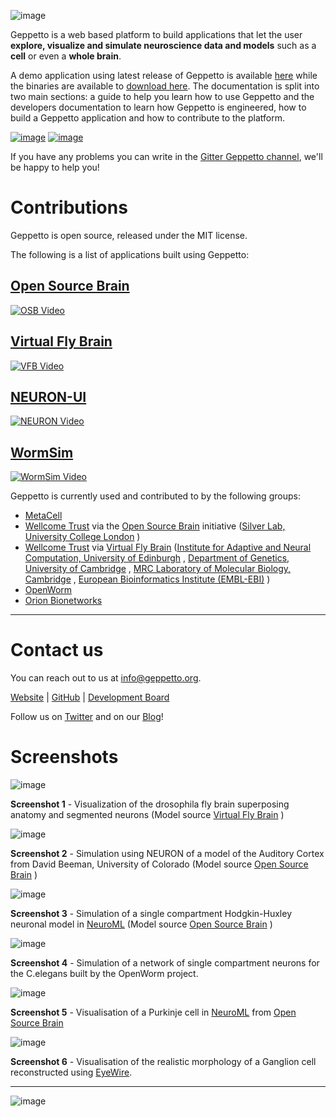 ![image](images/header.png)


Geppetto is a web based platform to build applications that let the user **explore, visualize and simulate neuroscience data and models** such as a **cell** or even a **whole brain**.

A demo application using latest release of Geppetto is available [here](https://live.geppetto.org) while the binaries are available to
[download here](https://github.com/openworm/org.geppetto/releases/).
The documentation is split into two main sections: a guide to help you learn how to use Geppetto and the developers documentation to learn how Geppetto is engineered, how to build a Geppetto application and how to contribute to the platform.

[![image](images/usr_btn.png)](./userdocs.html) [![image](images/dev_btn.png)](./devdocs.html)

If you have any problems you can write in the [Gitter Geppetto channel](gitter.im/openworm/org.geppetto), we'll be happy to help you!

Contributions
=============

Geppetto is open source, released under the MIT license.

The following is a list of applications built using Geppetto:

## [Open Source Brain](http://opensourcebrain.org)

[![OSB Video](http://img.youtube.com/vi/implDpQSSWg/0.jpg)](http://www.youtube.com/watch?v=implDpQSSWg)

## [Virtual Fly Brain](http://virtualflybrain.org)

[![VFB Video](http://img.youtube.com/vi/XkbauvReJFA/0.jpg)](http://www.youtube.com/watch?v=XkbauvReJFA)

## [NEURON-UI](https://github.com/MetaCell/NEURON-UI)

[![NEURON Video](http://img.youtube.com/vi/CjoA3lTa25I/0.jpg)](http://www.youtube.com/watch?v=CjoA3lTa25I)

## [WormSim](http://wormsim.org)

[![WormSim Video](http://img.youtube.com/vi/QaCRNX0hdwU/0.jpg)](http://www.youtube.com/watch?v=QaCRNX0hdwU)

Geppetto is currently used and contributed to by the following groups:

-   [MetaCell](http://metacell.us)
-   [Wellcome Trust](http://www.wellcome.ac.uk/) via the [Open Source
    Brain](http://www.opensourcebrain.org/) initiative ([Silver Lab,
    University College London](http://www.ucl.ac.uk/silverlab/) )
-   [Wellcome Trust](http://www.wellcome.ac.uk/) via [Virtual Fly
    Brain](http://www.virtualflybrain.org/) ([Institute for Adaptive and
    Neural Computation, University of
    Edinburgh](http://http://www.anc.ed.ac.uk/) , [Department of
    Genetics, University of Cambridge](http://www.gen.cam.ac.uk/) , [MRC
    Laboratory of Molecular Biology,
    Cambridge](http://www2.mrc-lmb.cam.ac.uk/) , [European
    Bioinformatics Institute (EMBL-EBI)](http://www.ebi.ac.uk/) )
-   [OpenWorm](http://www.openworm.org/)
-   [Orion Bionetworks](http://www.orionbionetworks.org/)


------------------------------------------------------------------------

Contact us
==========

You can reach out to us at <info@geppetto.org>.

[Website](http://geppetto.org) | [GitHub](http://git.geppetto.org) |
[Development Board](http://board.geppetto.org)

Follow us on [Twitter](https://twitter.com/GeppettoEngine) and on our
[Blog](http://blog.geppetto.org)!

Screenshots
===========

![image](images/sshots/ss1.png)

**Screenshot 1** - Visualization of the drosophila fly brain superposing
anatomy and segmented neurons (Model source [Virtual Fly
Brain](http://virtualflybrain.org/) )

![image](images/sshots/ss2.png)

**Screenshot 2** - Simulation using NEURON of a model of the Auditory
Cortex from David Beeman, University of Colorado (Model source [Open
Source Brain](http://opensourcebrain.org/) )

![image](images/sshots/ss3.png)

**Screenshot 3** - Simulation of a single compartment Hodgkin-Huxley
neuronal model in [NeuroML](http://neuroml.org/) (Model source [Open
Source Brain](http://opensourcebrain.org/) )

![image](images/sshots/ss4.png)

**Screenshot 4** - Simulation of a network of single compartment neurons
for the C.elegans built by the OpenWorm project.

![image](images/sshots/ss5.png)

**Screenshot 5** - Visualisation of a Purkinje cell in
[NeuroML](http://neuroml.org/) from [Open Source
Brain](http://opensourcebrain.org/projects/purkinjecell)

![image](images/sshots/ss6.png)

**Screenshot 6** - Visualisation of the realistic morphology of a
Ganglion cell reconstructed using [EyeWire](https://eyewire.org).

------------------------------------------------------------------------

![image](images/symbol.png)
